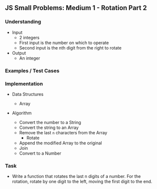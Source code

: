 ## JS Small Problems: Medium 1 - Rotation Part 2

### Understanding
- Input
  + 2 integers
  + First input is the number on which to operate
  + Second input is the nth digit from the right to rotate
- Output
  + An integer

### Examples / Test Cases

### Implementation
- Data Structures
  + Array

- Algorithm
  + Convert the number to a String
  + Convert the string to an Array
  + Remove the last `n` characters from the Array
    * Rotate
  + Append the modified Array to the original
  + Join
  + Convert to a Number

### Task
- Write a function that rotates the last n digits of a number. For the rotation, rotate by one digit to the left, moving the first digit to the end.